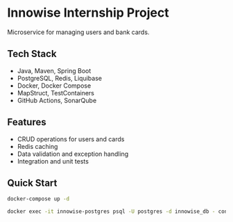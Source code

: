 # Innowise Internship Project

Microservice for managing users and bank cards.

## Tech Stack

- Java, Maven, Spring Boot
- PostgreSQL, Redis, Liquibase
- Docker, Docker Compose
- MapStruct, TestContainers
- GitHub Actions, SonarQube

## Features

- CRUD operations for users and cards
- Redis caching
- Data validation and exception handling
- Integration and unit tests

## Quick Start

```bash
docker-compose up -d 

docker exec -it innowise-postgres psql -U postgres -d innowise_db - сonnecting to a database in Docker